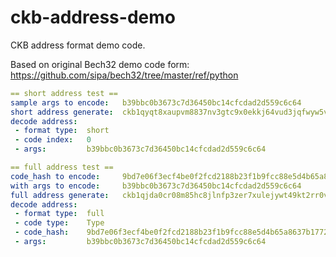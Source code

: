 # ckb-address-demo

CKB address format demo code.

Based on original Bech32 demo code form: https://github.com/sipa/bech32/tree/master/ref/python

```yml
== short address test ==
sample args to encode:   b39bbc0b3673c7d36450bc14cfcdad2d559c6c64
short address generate:  ckb1qyqt8xaupvm8837nv3gtc9x0ekkj64vud3jqfwyw5v
decode address:
 - format type:  short
 - code index:   0
 - args:         b39bbc0b3673c7d36450bc14cfcdad2d559c6c64

== full address test ==
code_hash to encode:     9bd7e06f3ecf4be0f2fcd2188b23f1b9fcc88e5d4b65a8637b17723bbda3cce8
with args to encode:     b39bbc0b3673c7d36450bc14cfcdad2d559c6c64
full address generate:   ckb1qjda0cr08m85hc8jlnfp3zer7xulejywt49kt2rr0vthywaa50xw3vumhs9nvu786dj9p0q5elx66t24n3kxgj53qks
decode address:
 - format type:  full
 - code type:    Type
 - code_hash:    9bd7e06f3ecf4be0f2fcd2188b23f1b9fcc88e5d4b65a8637b17723bbda3cce8
 - args:         b39bbc0b3673c7d36450bc14cfcdad2d559c6c64
```
